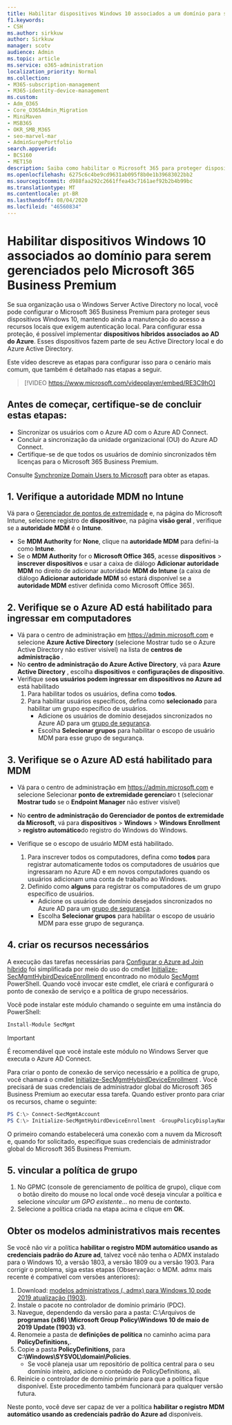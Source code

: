 ```yaml
---
title: Habilitar dispositivos Windows 10 associados a um domínio para serem gerenciados pelo Microsoft 365 for Business
f1.keywords:
- CSH
ms.author: sirkkuw
author: Sirkkuw
manager: scotv
audience: Admin
ms.topic: article
ms.service: o365-administration
localization_priority: Normal
ms.collection:
- M365-subscription-management
- M365-identity-device-management
ms.custom:
- Adm_O365
- Core_O365Admin_Migration
- MiniMaven
- MSB365
- OKR_SMB_M365
- seo-marvel-mar
- AdminSurgePortfolio
search.appverid:
- BCS160
- MET150
description: Saiba como habilitar o Microsoft 365 para proteger dispositivos do Windows 10 locais associados ao Active Directory em apenas algumas etapas.
ms.openlocfilehash: 6275c6c4be9cd9631ab095f8b0e1b39683022bb2
ms.sourcegitcommit: d988faa292c2661ffea43c7161aef92b2b4b99bc
ms.translationtype: MT
ms.contentlocale: pt-BR
ms.lasthandoff: 08/04/2020
ms.locfileid: "46560834"
---
```

# <a name="enable-domain-joined-windows-10-devices-to-be-managed-by-microsoft-365-business-premium"></a>Habilitar dispositivos Windows 10 associados ao domínio para serem gerenciados pelo Microsoft 365 Business Premium

Se sua organização usa o Windows Server Active Directory no local, você pode configurar o Microsoft 365 Business Premium para proteger seus dispositivos Windows 10, mantendo ainda a manutenção do acesso a recursos locais que exigem autenticação local.
Para configurar essa proteção, é possível implementar **dispositivos híbridos associados ao AD do Azure**. Esses dispositivos fazem parte de seu Active Directory local e do Azure Active Directory.

Este vídeo descreve as etapas para configurar isso para o cenário mais comum, que também é detalhado nas etapas a seguir.

> [!VIDEO https://www.microsoft.com/videoplayer/embed/RE3C9hO]
  

## <a name="before-you-get-started-make-sure-you-complete-these-steps"></a>Antes de começar, certifique-se de concluir estas etapas:
- Sincronizar os usuários com o Azure AD com o Azure AD Connect.
- Concluir a sincronização da unidade organizacional (OU) do Azure AD Connect.
- Certifique-se de que todos os usuários de domínio sincronizados têm licenças para o Microsoft 365 Business Premium.

Consulte [Synchronize Domain Users to Microsoft](manage-domain-users.md) para obter as etapas.

## <a name="1-verify-mdm-authority-in-intune"></a>1. Verifique a autoridade MDM no Intune

Vá para o [Gerenciador de pontos de extremidade](https://endpoint.microsoft.com/#blade/Microsoft_Intune_Enrollment/EnrollmentMenu/overview) e, na página do Microsoft Intune, selecione registro de **dispositivo**e, na página **visão geral** , verifique se a **autoridade MDM** é o **Intune**.

- Se **MDM Authority** for **None**, clique na **autoridade MDM** para defini-la como **Intune**.
- Se o **MDM Authority** for o **Microsoft Office 365**, acesse **dispositivos**  >  **inscrever dispositivos** e usar a caixa de diálogo **Adicionar autoridade MDM** no direito de adicionar autoridade **MDM do Intune** (a caixa de diálogo **Adicionar autoridade MDM** só estará disponível se a **autoridade MDM** estiver definida como Microsoft Office 365).

## <a name="2-verify-azure-ad-is-enabled-for-joining-computers"></a>2. Verifique se o Azure AD está habilitado para ingressar em computadores

- Vá para o centro de administração em <a href="https://go.microsoft.com/fwlink/p/?linkid=2024339" target="_blank">https://admin.microsoft.com</a> e selecione **Azure Active Directory** (selecione Mostrar tudo se o Azure Active Directory não estiver visível) na lista de **centros de administração** . 
- No **centro de administração do Azure Active Directory**, vá para **Azure Active Directory** , escolha **dispositivos** e **configurações de dispositivo**.
- Verifique se**os usuários podem ingressar em dispositivos no Azure ad** está habilitado 
    1. Para habilitar todos os usuários, defina como **todos**.
    2. Para habilitar usuários específicos, defina como **selecionado** para habilitar um grupo específico de usuários.
        - Adicione os usuários de domínio desejados sincronizados no Azure AD para um [grupo de segurança](../admin/create-groups/create-groups.md).
        - Escolha **Selecionar grupos** para habilitar o escopo de usuário MDM para esse grupo de segurança.

## <a name="3-verify-azure-ad-is-enabled-for-mdm"></a>3. Verifique se o Azure AD está habilitado para MDM

- Vá para o centro de administração em <a href="https://go.microsoft.com/fwlink/p/?linkid=2024339" target="_blank">https://admin.microsoft.com</a> e selecione Selecionar **ponto de extremidade gerenciar**o t (selecionar **Mostrar tudo** se o **Endpoint Manager** não estiver visível)
- No **centro de administração do Gerenciador de pontos de extremidade da Microsoft**, vá para **dispositivos**  >  **Windows**  >  **Windows Enrollment**  >  **registro automático**do registro do Windows do Windows.
- Verifique se o escopo de usuário MDM está habilitado.

    1. Para inscrever todos os computadores, defina como **todos** para registrar automaticamente todos os computadores de usuários que ingressaram no Azure AD e em novos computadores quando os usuários adicionam uma conta de trabalho ao Windows.
    2. Definido como **alguns** para registrar os computadores de um grupo específico de usuários.
        -  Adicione os usuários de domínio desejados sincronizados no Azure AD para um [grupo de segurança](../admin/create-groups/create-groups.md).
        -  Escolha **Selecionar grupos** para habilitar o escopo de usuário MDM para esse grupo de segurança.

## <a name="4-create-the-required-resources"></a>4. criar os recursos necessários 

A execução das tarefas necessárias para [Configurar o Azure ad Join híbrido](https://docs.microsoft.com/azure/active-directory/devices/hybrid-azuread-join-managed-domains#configure-hybrid-azure-ad-join) foi simplificada por meio do uso do cmdlet [Initialize-SecMgmtHybirdDeviceEnrollment](https://github.com/microsoft/secmgmt-open-powershell/blob/master/docs/help/Initialize-SecMgmtHybirdDeviceEnrollment.md) encontrado no módulo [SecMgmt](https://www.powershellgallery.com/packages/SecMgmt) PowerShell. Quando você invocar este cmdlet, ele criará e configurará o ponto de conexão de serviço e a política de grupo necessários.

Você pode instalar este módulo chamando o seguinte em uma instância do PowerShell:

```powershell
Install-Module SecMgmt
```

> [!IMPORTANT]
> É recomendável que você instale este módulo no Windows Server que executa o Azure AD Connect.

Para criar o ponto de conexão de serviço necessário e a política de grupo, você chamará o cmdlet [Initialize-SecMgmtHybirdDeviceEnrollment](https://github.com/microsoft/secmgmt-open-powershell/blob/master/docs/help/Initialize-SecMgmtHybirdDeviceEnrollment.md) . Você precisará de suas credenciais de administrador global do Microsoft 365 Business Premium ao executar essa tarefa. Quando estiver pronto para criar os recursos, chame o seguinte:

```powershell
PS C:\> Connect-SecMgmtAccount
PS C:\> Initialize-SecMgmtHybirdDeviceEnrollment -GroupPolicyDisplayName 'Device Management'
```

O primeiro comando estabelecerá uma conexão com a nuvem da Microsoft e, quando for solicitado, especifique suas credenciais de administrador global do Microsoft 365 Business Premium.

## <a name="5-link-the-group-policy"></a>5. vincular a política de grupo

1. No GPMC (console de gerenciamento de política de grupo), clique com o botão direito do mouse no local onde você deseja vincular a política e selecione *vincular um GPO existente...* no menu de contexto.
2. Selecione a política criada na etapa acima e clique em **OK**.

## <a name="get-the-latest-administrative-templates"></a>Obter os modelos administrativos mais recentes

Se você não vir a política **habilitar o registro MDM automático usando as credenciais padrão do Azure ad**, talvez você não tenha o ADMX instalado para o Windows 10, a versão 1803, a versão 1809 ou a versão 1903. Para corrigir o problema, siga estas etapas (Observação: o MDM. admx mais recente é compatível com versões anteriores):

1.  Download: [modelos administrativos (. admx) para Windows 10 pode 2019 atualização (1903)](https://www.microsoft.com/download/details.aspx?id=58495&WT.mc_id=rss_alldownloads_all).
2.  Instale o pacote no controlador de domínio primário (PDC).
3.  Navegue, dependendo da versão para a pasta: C:\Arquivos de **programas (x86) \Microsoft Group Policy\Windows 10 de maio de 2019 Update (1903) v3**.
4.  Renomeie a pasta de **definições de política** no caminho acima para **PolicyDefinitions,**.
5.  Copie a pasta **PolicyDefinitions,** para **C:\Windows\SYSVOL\domain\Policies**. 
    -   Se você planeja usar um repositório de política central para o seu domínio inteiro, adicione o conteúdo de PolicyDefinitions, ali.
6.  Reinicie o controlador de domínio primário para que a política fique disponível. Este procedimento também funcionará para qualquer versão futura.

Neste ponto, você deve ser capaz de ver a política **habilitar o registro MDM automático usando as credenciais padrão do Azure ad** disponíveis.
